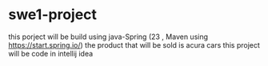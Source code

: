 # swe1-project
this porject will be build using java-Spring (23 , Maven using https://start.spring.io/) 
the product that will be sold is acura cars 
this project will be code in intellij idea 
